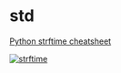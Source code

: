 # std

[Python strftime cheatsheet](https://strftime.org/)

[![strftime]][strftime]

[strftime]: https://telegraph.wangqs.cn/file/ac0fc39362df4667fc2dd.jpg
